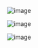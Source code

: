 ![image](https://github.com/Jorge11Romero/M-todos-Num-ricos/assets/147437900/2bac7adc-a9f2-4959-94e4-c3ba4a0f0fce)


![image](https://github.com/Jorge11Romero/M-todos-Num-ricos/assets/147437900/f697634b-c837-455b-9120-d51297ea1821)


![image](https://github.com/Jorge11Romero/M-todos-Num-ricos/assets/147437900/8667b78e-ccaa-419c-9db6-e672d5513a25)

